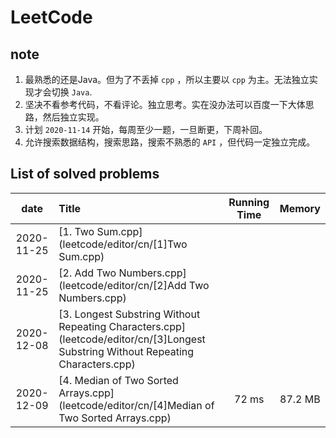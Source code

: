 # LeetCode
## note
1. 最熟悉的还是Java。但为了不丢掉 `cpp` ，所以主要以 `cpp` 为主。无法独立实现才会切换 `Java`.
2. 坚决不看参考代码，不看评论。独立思考。实在没办法可以百度一下大体思路，然后独立实现。
3. 计划 `2020-11-14` 开始，每周至少一题，一旦断更，下周补回。
4. 允许搜索数据结构，搜索思路，搜索不熟悉的 `API` ，但代码一定独立完成。



## List of solved problems
| date | Title | Running Time | Memory  |
|:----------:|:------|:------------:|:------------------:|
| 2020-11-25 |[1. Two Sum.cpp](leetcode/editor/cn/[1]Two Sum.cpp)| |
| 2020-11-25 |[2. Add Two Numbers.cpp](leetcode/editor/cn/[2]Add Two Numbers.cpp)| | 
| 2020-12-08 |[3. Longest Substring Without Repeating Characters.cpp](leetcode/editor/cn/[3]Longest Substring Without Repeating Characters.cpp)| |
| 2020-12-09 |[4. Median of Two Sorted Arrays.cpp](leetcode/editor/cn/[4]Median of Two Sorted Arrays.cpp)| 72 ms | 87.2 MB |
